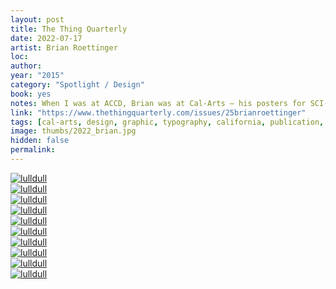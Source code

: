 ```yaml
---
layout: post
title: The Thing Quarterly
date: 2022-07-17
artist: Brian Roettinger
loc: 
author: 
year: "2015"
category: "Spotlight / Design"
book: yes
notes: When I was at ACCD, Brian was at Cal-Arts – his posters for SCI-ARC made me an avid fan... and he won a grammy. 
link: "https://www.thethingquarterly.com/issues/25brianroettinger"
tags: [cal-arts, design, graphic, typography, california, publication, editorial]
image: thumbs/2022_brian.jpg
hidden: false
permalink:
---
```





<div class="post_image">
	<a href="{{ site.baseurl }}/images/posts/2022_brian/001.jpg" target="_blank">
	<img src="{{ site.baseurl }}/images/posts/2022_brian/001.jpg" alt="lulldull"></a>
</div>

<div class="post_image">
	<a href="{{ site.baseurl }}/images/posts/2022_brian/002.jpg" target="_blank">
	<img src="{{ site.baseurl }}/images/posts/2022_brian/002.jpg" alt="lulldull"></a>
</div>

<div class="post_image">
	<a href="{{ site.baseurl }}/images/posts/2022_brian/003.jpg" target="_blank">
	<img src="{{ site.baseurl }}/images/posts/2022_brian/003.jpg" alt="lulldull"></a>
</div>

<div class="post_image">
	<a href="{{ site.baseurl }}/images/posts/2022_brian/004.jpg" target="_blank">
	<img src="{{ site.baseurl }}/images/posts/2022_brian/004.jpg" alt="lulldull"></a>
</div>

<div class="post_image">
	<a href="{{ site.baseurl }}/images/posts/2022_brian/005.jpg" target="_blank">
	<img src="{{ site.baseurl }}/images/posts/2022_brian/005.jpg" alt="lulldull"></a>
</div>

<div class="post_image">
	<a href="{{ site.baseurl }}/images/posts/2022_brian/006.jpg" target="_blank">
	<img src="{{ site.baseurl }}/images/posts/2022_brian/006.jpg" alt="lulldull"></a>
</div>

<div class="post_image">
	<a href="{{ site.baseurl }}/images/posts/2022_brian/007.jpg" target="_blank">
	<img src="{{ site.baseurl }}/images/posts/2022_brian/007.jpg" alt="lulldull"></a>
</div>

<div class="post_image">
	<a href="{{ site.baseurl }}/images/posts/2022_brian/008.jpg" target="_blank">
	<img src="{{ site.baseurl }}/images/posts/2022_brian/008.jpg" alt="lulldull"></a>
</div>

<div class="post_image">
	<a href="{{ site.baseurl }}/images/posts/2022_brian/009.jpg" target="_blank">
	<img src="{{ site.baseurl }}/images/posts/2022_brian/009.jpg" alt="lulldull"></a>
</div>

<div class="post_image">
	<a href="{{ site.baseurl }}/images/posts/2022_brian/010.jpg" target="_blank">
	<img src="{{ site.baseurl }}/images/posts/2022_brian/010.jpg" alt="lulldull"></a>
</div>
